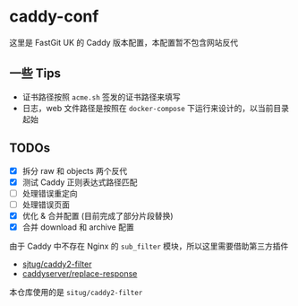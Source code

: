 # caddy-conf

这里是 FastGit UK 的 Caddy 版本配置，本配置暂不包含网站反代

## 一些 Tips

- 证书路径按照 `acme.sh` 签发的证书路径来填写
- 日志，web 文件路径是按照在 `docker-compose` 下运行来设计的，以当前目录起始

## TODOs

- [x] 拆分 raw 和 objects 两个反代
- [x] 测试 Caddy 正则表达式路径匹配
- [ ] 处理错误重定向
- [ ] 处理错误页面
- [x] 优化 & 合并配置 (目前完成了部分片段替换)
- [x] 合并 download 和 archive 配置

由于 Caddy 中不存在 Nginx 的 `sub_filter` 模块，所以这里需要借助第三方插件

- [sjtug/caddy2-filter](https://github.com/sjtug/caddy2-filter)
- [caddyserver/replace-response](https://github.com/caddyserver/replace-response)

本仓库使用的是 `situg/caddy2-filter`
